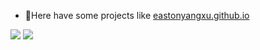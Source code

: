 - 🔭Here have some projects like [eastonyangxu.github.io](https://github.com/eastonyangxu/eastonyangxu.github.io)

![](https://github-readme-stats.vercel.app/api?username=eastonyangxu&count_private=true&show_icons=true&icon_color=0366d6&text_color=24292e&bg_color=ffffff&hide_title=true)
![](https://github-readme-stats.vercel.app/api/top-langs/?username=eastonyangxu&layout=compact)

<!--
**eastonyangxu/eastonyangxu** is a ✨ _special_ ✨ repository because its `README.md` (this file) appears on your GitHub profile.

Here are some ideas to get you started:

- 🔭 I’m currently working on ...
- 🌱 I’m currently learning ...
- 👯 I’m looking to collaborate on ...
- 🤔 I’m looking for help with ...
- 💬 Ask me about ...
- 📫 How to reach me: ...
- 😄 Pronouns: ...
- ⚡ Fun fact: ...
-->


